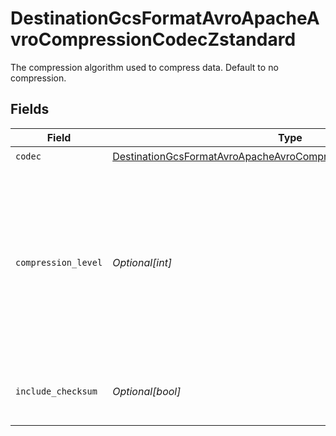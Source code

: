 # DestinationGcsFormatAvroApacheAvroCompressionCodecZstandard

The compression algorithm used to compress data. Default to no compression.


## Fields

| Field                                                                                                                                                       | Type                                                                                                                                                        | Required                                                                                                                                                    | Description                                                                                                                                                 |
| ----------------------------------------------------------------------------------------------------------------------------------------------------------- | ----------------------------------------------------------------------------------------------------------------------------------------------------------- | ----------------------------------------------------------------------------------------------------------------------------------------------------------- | ----------------------------------------------------------------------------------------------------------------------------------------------------------- |
| `codec`                                                                                                                                                     | [DestinationGcsFormatAvroApacheAvroCompressionCodecZstandardCodec](../../models/shared/destinationgcsformatavroapacheavrocompressioncodeczstandardcodec.md) | :heavy_check_mark:                                                                                                                                          | N/A                                                                                                                                                         |
| `compression_level`                                                                                                                                         | *Optional[int]*                                                                                                                                             | :heavy_minus_sign:                                                                                                                                          | Negative levels are 'fast' modes akin to lz4 or snappy, levels above 9 are generally for archival purposes, and levels above 18 use a lot of memory.        |
| `include_checksum`                                                                                                                                          | *Optional[bool]*                                                                                                                                            | :heavy_minus_sign:                                                                                                                                          | If true, include a checksum with each data block.                                                                                                           |